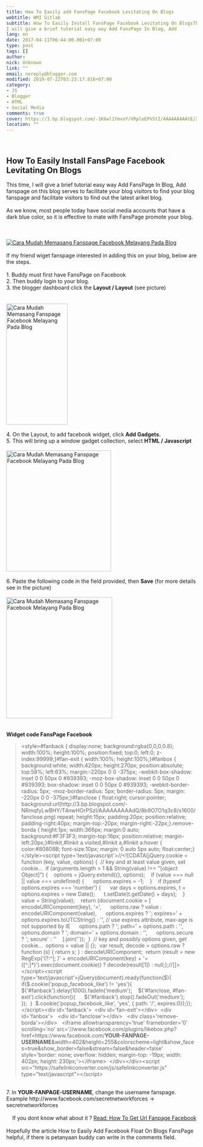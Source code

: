 ```yaml
---
title: How To Easily add FansPage Facebook Levitating On Blogs
webtitle: WMI Gitlab
subtitle: How To Easily Install FansPage Facebook Levitating On BlogsThis time,
I will give a brief tutorial easy way Add FansPage In Blog, Add
lang: en
date: 2017-04-11T06:44:00.001+07:00
type: post
tags: []
author:
nick: Unknown
link: ""
email: noreply@blogger.com
modified: 2019-07-22T03:23:17.816+07:00
category:
- JS
- Blogger
- HTML
- Social Media
comments: true
cover: https://3.bp.blogspot.com/-1K6wl1YmvoY/VRpleEPVStI/AAAAAAAAAtE/ZiZBz937iIk/s1600/facebook-fan-page-fans.png
location: ""
---
```


<div dir="ltr" style="text-align: left;" trbidi="on"><div dir="ltr" id="div_80f0_1" trbidi="on"><span class="notranslate"></span><br><h2 id="h2_80f0_0"><span class="notranslate"><span class="notranslate">How To Easily Install FansPage Facebook Levitating On Blogs</span></span></h2><span class="notranslate"></span></div><div dir="ltr" id="div_80f0_2" trbidi="on"><span class="notranslate"><span id="span_80f0_0">This time, I will give a brief tutorial easy way Add FansPage In Blog, Add fanspage on this blog serves to facilitate your blog visitors to find your blog fanspage and facilitate visitors to find out the latest arikel blog.</span></span><br><span id="span_80f0_1"><br></span><span class="notranslate"><span id="span_80f0_2">As we know, most people today have social media accounts that have a dark blue color, so it is effective to mate with FansPage promote your blog.</span></span><br><span id="span_80f0_3"><br></span><span id="span_80f0_4"><br></span><br><div class="separator" id="div_80f0_3"><a href="http://3.bp.blogspot.com/-1K6wl1YmvoY/VRpleEPVStI/AAAAAAAAAtE/ZiZBz937iIk/s1600/facebook-fan-page-fans.png" id="a_80f0_0" imageanchor="1" rel="noopener noreferer nofollow"><span id="span_80f0_5"><img alt="Cara Mudah Memasang Fanspage Facebook Melayang Pada Blog" border="0" id="img_80f0_0" src="https://3.bp.blogspot.com/-1K6wl1YmvoY/VRpleEPVStI/AAAAAAAAAtE/ZiZBz937iIk/s1600/facebook-fan-page-fans.png" title="How To Easily Install FansPage Facebook Levitating On Blogs"></span></a></div><span id="span_80f0_6"><br></span><span class="notranslate"><span id="span_80f0_7">If my friend wiget fanspage interested in adding this on your blog, below are the steps.</span></span><br><span id="span_80f0_8"><br></span><span class="notranslate"><span id="span_80f0_9">1. Buddy must first have FansPage on Facebook</span></span><br><span class="notranslate"><span id="span_80f0_10">2. Then buddy login to your blog.</span></span><br><span class="notranslate"><span id="span_80f0_11">3. the blogger dashboard click the&nbsp;<b>Layout / Layout</b>&nbsp;(see picture)</span></span><br><span id="span_80f0_12"><br></span><br><div class="separator" id="div_80f0_4"><a href="http://2.bp.blogspot.com/-iJuicTAcHqk/VRpgnpqO0RI/AAAAAAAAAsY/IyYMYT9CJTc/s1600/Screenshot_65.png" id="a_80f0_1" imageanchor="1" rel="noopener noreferer nofollow"><span id="span_80f0_13"><img alt="Cara Mudah Memasang Fanspage Facebook Melayang Pada Blog" border="0" height="320" id="img_80f0_1" src="https://2.bp.blogspot.com/-iJuicTAcHqk/VRpgnpqO0RI/AAAAAAAAAsY/IyYMYT9CJTc/s1600/Screenshot_65.png" title="How To Easily Install FansPage Facebook Levitating On Blogs" width="162"></span></a></div><div class="separator" id="div_80f0_5"><span id="span_80f0_14"><br></span></div><div class="separator" id="div_80f0_6"><span class="notranslate"><span id="span_80f0_15">4. On the Layout, to add facebook widget, click&nbsp;<b>Add Gadgets.</b></span></span></div><div class="separator" id="div_80f0_7"><span class="notranslate"><span id="span_80f0_16">5. This will bring up a window gadget collection, select&nbsp;<b>HTML / Javascript</b></span></span></div><div class="separator" id="div_80f0_8"><span id="span_80f0_17"><br></span></div><div class="separator" id="div_80f0_9"><a href="http://4.bp.blogspot.com/-ScD1Q5mpR8I/VRpgpnGh7PI/AAAAAAAAAsg/Z_wS-PNqdFE/s1600/Screenshot_66.png" id="a_80f0_2" imageanchor="1" rel="noopener noreferer nofollow"><span id="span_80f0_18"><img alt="Cara Mudah Memasang Fanspage Facebook Melayang Pada Blog" border="0" height="320" id="img_80f0_2" src="https://4.bp.blogspot.com/-ScD1Q5mpR8I/VRpgpnGh7PI/AAAAAAAAAsg/Z_wS-PNqdFE/s1600/Screenshot_66.png" title="How To Easily Install FansPage Facebook Levitating On Blogs" width="277"></span></a></div><div class="separator" id="div_80f0_10"><span id="span_80f0_19"><br></span></div><div class="separator" id="div_80f0_11"><span class="notranslate"><span id="span_80f0_20">6. Paste the following code in the field provided, then&nbsp;<b>Save</b>&nbsp;(for more details see in the picture)</span></span></div><div class="separator" id="div_80f0_12"><span id="span_80f0_21"><br></span></div><div class="separator" id="div_80f0_13"><a href="http://4.bp.blogspot.com/-Tj5PAFtlO2g/VRpgxmKOUfI/AAAAAAAAAso/-GDodGLHeo0/s1600/Screenshot_67.png" id="a_80f0_3" imageanchor="1" rel="noopener noreferer nofollow"><span id="span_80f0_22"><img alt="Cara Mudah Memasang Fanspage Facebook Melayang Pada Blog" border="0" height="320" id="img_80f0_3" src="https://4.bp.blogspot.com/-Tj5PAFtlO2g/VRpgxmKOUfI/AAAAAAAAAso/-GDodGLHeo0/s1600/Screenshot_67.png" title="How To Easily Install FansPage Facebook Levitating On Blogs" width="280"></span></a></div><div class="separator" id="div_80f0_14"><span id="span_80f0_23"><br></span></div><div class="separator" id="div_80f0_15"><span id="span_80f0_24"><br></span></div><div class="separator" id="div_80f0_16"><span class="notranslate"><span id="span_80f0_25"><b>Widget code FansPage Facebook</b></span></span></div><blockquote class="tr_bq" id="blockquote_80f0_0"><span id="span_80f0_26">&lt;style&gt;</span><span id="span_80f0_27">#fanback { display:none; background:rgba(0,0,0,0.8); width:100%; height:100%; position:fixed; top:0; left:0; z-index:99999;}#fan-exit { width:100%; height:100%;}#fanbox { background:white; width:420px; height:270px; position:absolute; top:58%; left:63%; margin:-220px 0 0 -375px; -webkit-box-shadow: inset 0 0 50px 0 #939393; -moz-box-shadow: inset 0 0 50px 0 #939393; box-shadow: inset 0 0 50px 0 #939393; -webkit-border-radius: 5px; -moz-border-radius: 5px; border-radius: 5px; margin: -220px 0 0 -375px;}#fanclose { float:right; cursor:pointer; background:url(http://3.bp.blogspot.com/-NRmqfyLwBHY/T4nwHOrPSzI/AAAAAAAAAdQ/8b9O7O1q3c8/s1600/fanclose.png) repeat; height:15px; padding:20px; position:relative; padding-right:40px; margin-top:-20px; margin-right:-22px;}.remove-borda { height:1px; width:366px; margin:0 auto; background:#F3F3F3; margin-top:16px; position:relative; margin-left:20px;}#linkit,#linkit a.visited,#linkit a,#linkit a:hover { color:#80808B; font-size:10px; margin: 0 auto 5px auto; float:center;}</span><span id="span_80f0_28">&lt;/style&gt;</span><span id="span_80f0_29">&lt;script type='text/javascript'&gt;</span><span id="span_80f0_30">//&lt;![CDATA[</span><span id="span_80f0_31">jQuery.cookie = function (key, value, options) {</span><span id="span_80f0_32">&nbsp; // key and at least value given, set cookie...</span><span id="span_80f0_33">&nbsp; if (arguments.length &gt; 1 &amp;&amp; String(value) !== "[object Object]") {</span><span id="span_80f0_34">&nbsp; &nbsp; options = jQuery.extend({}, options);</span><span id="span_80f0_35">&nbsp; &nbsp; if (value === null || value === undefined) {</span><span id="span_80f0_36">&nbsp; &nbsp; &nbsp; options.expires = -1;</span><span id="span_80f0_37">&nbsp; &nbsp; }</span><span id="span_80f0_38">&nbsp; &nbsp; if (typeof options.expires === 'number') {</span><span id="span_80f0_39">&nbsp; &nbsp; &nbsp; var days = options.expires, t = options.expires = new Date();</span><span id="span_80f0_40">&nbsp; &nbsp; &nbsp; t.setDate(t.getDate() + days);</span><span id="span_80f0_41">&nbsp; &nbsp; }</span><span id="span_80f0_42">&nbsp; &nbsp; value = String(value);</span><span id="span_80f0_43">&nbsp; &nbsp; return (document.cookie = [</span><span id="span_80f0_44">&nbsp; &nbsp; &nbsp; encodeURIComponent(key), '=',</span><span id="span_80f0_45">&nbsp; &nbsp; &nbsp; options.raw ? value : encodeURIComponent(value),</span><span id="span_80f0_46">&nbsp; &nbsp; &nbsp; options.expires ? '; expires=' + options.expires.toUTCString() : '', // use expires attribute, max-age is not supported by IE</span><span id="span_80f0_47">&nbsp; &nbsp; &nbsp; options.path ? '; path=' + options.path : '',</span><span id="span_80f0_48">&nbsp; &nbsp; &nbsp; options.domain ? '; domain=' + options.domain : '',</span><span id="span_80f0_49">&nbsp; &nbsp; &nbsp; options.secure ? '; secure' : ''</span><span id="span_80f0_50">&nbsp; &nbsp; ].join(''));</span><span id="span_80f0_51">&nbsp; }</span><span id="span_80f0_52">&nbsp; // key and possibly options given, get cookie...</span><span id="span_80f0_53">&nbsp; options = value || {};</span><span id="span_80f0_54">&nbsp; var result, decode = options.raw ? function (s) { return s; } : decodeURIComponent;</span><span id="span_80f0_55">&nbsp; return (result = new RegExp('(?:^|; )' + encodeURIComponent(key) + '=([^;]*)').exec(document.cookie)) ? decode(result[1]) : null;</span><span id="span_80f0_56">};</span><span id="span_80f0_57">//]]&gt;</span><span id="span_80f0_58">&lt;/script&gt;</span><span id="span_80f0_59">&lt;script type='text/javascript'&gt;</span><span id="span_80f0_60">jQuery(document).ready(function($){</span><span id="span_80f0_61">&nbsp; if($.cookie('popup_facebook_like') != 'yes'){</span><span id="span_80f0_62">&nbsp; &nbsp; $('#fanback').delay(1000).fadeIn('medium');</span><span id="span_80f0_63">&nbsp; &nbsp; $('#fanclose, #fan-exit').click(function(){</span><span id="span_80f0_64">&nbsp; &nbsp; &nbsp; $('#fanback').stop().fadeOut('medium');</span><span id="span_80f0_65">&nbsp; &nbsp; });</span><span id="span_80f0_66">&nbsp; }</span><span id="span_80f0_67">&nbsp; $.cookie('popup_facebook_like', 'yes', { path: '/', expires:0});</span><span id="span_80f0_68">});</span><span id="span_80f0_69">&lt;/script&gt;</span><span id="span_80f0_70">&lt;div id='fanback'&gt;</span><span id="span_80f0_71">&nbsp; &lt;div id='fan-exit'&gt;&lt;/div&gt;</span><span id="span_80f0_72">&nbsp; &lt;div id='fanbox'&gt;</span><span id="span_80f0_73">&nbsp; &nbsp;&lt;div id='fanclose'&gt;&lt;/div&gt;</span><span id="span_80f0_74">&nbsp; &nbsp;&lt;div class='remove-borda'&gt;&lt;/div&gt;</span><span id="span_80f0_75">&nbsp; &nbsp;&lt;iframe allowtransparency='true' frameborder='0' scrolling='no' src='//www.facebook.com/plugins/likebox.php?href=https://www.facebook.com/<b><span id="span_80f0_76">YOUR-FANPAGE-USERNAME</span></b>&amp;width=402&amp;height=255&amp;colorscheme=light&amp;show_faces=true&amp;show_border=false&amp;stream=false&amp;header=false' style='border: none; overflow: hidden; margin-top: -19px; width: 402px; height: 230px;'&gt;&lt;/iframe&gt;</span><span id="span_80f0_77">&nbsp; &lt;/div&gt;</span><span id="span_80f0_78">&lt;/div&gt;</span><span id="span_80f0_79">&lt;script src="https://safelinkconverter.com/js/safelinkconverter.js" type="text/javascript"&gt;&lt;/script&gt;</span></blockquote></div><div dir="ltr" id="div_80f0_17" trbidi="on"><div class="separator" id="div_80f0_18"><span id="span_80f0_80"><br></span></div><div class="separator" id="div_80f0_19"><span class="notranslate"><span id="span_80f0_81">7. In&nbsp;</span><b id="b_80f0_0"><span id="span_80f0_82">YOUR-FANPAGE-USERNAME</span></b><span id="span_80f0_83"><i><span id="span_80f0_84">,</span></i>&nbsp;change the username fanspage. Example http://www.facebook.com/secretnetworkforces -&gt; secretnetworkforces</span></span></div><div class="separator" id="div_80f0_20"><span class="notranslate"><span id="span_80f0_85"><br></span></span></div><div class="separator" id="div_80f0_21"><span class="notranslate"><span id="span_80f0_86">&nbsp; &nbsp; If you dont know what about it ?&nbsp;<a href="http://www.web-development.cf/search?q=get%20url%20fanpage" target="_blank" rel="noopener noreferer nofollow">Read: How To Get Url Fanpage Facebook</a></span></span></div><div class="separator" id="div_80f0_22"><br></div><div class="separator" id="div_80f0_23"><span class="notranslate"><span id="span_80f0_87">Hopefully the article How to Easily Add Facebook Float On Blogs FansPage helpful, if there is petanyaan buddy can write in the comments field.</span></span></div></div></div>